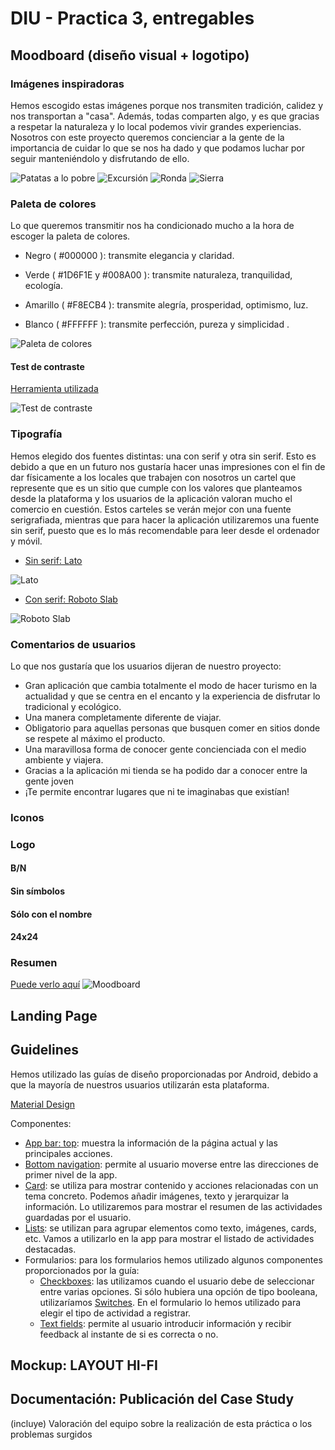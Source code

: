 # DIU - Practica 3, entregables

## Moodboard (diseño visual + logotipo) 

### Imágenes inspiradoras

Hemos escogido estas imágenes porque nos transmiten tradición, calidez y nos transportan a "casa". Además, todas comparten algo, y es que gracias a respetar la naturaleza y lo local podemos vivir grandes experiencias. Nosotros con este proyecto queremos concienciar a la gente de la importancia de cuidar lo que se nos ha dado y que podamos luchar por seguir manteniéndolo y disfrutando de ello.

![Patatas a lo pobre](Images/Comida.png)
![Excursión](Images/Excursion.png)
![Ronda](Images/Ronda.jpeg)
![Sierra](Images/Sierra.png)

### Paleta de colores

Lo que queremos transmitir nos ha condicionado mucho a la hora de escoger la paleta de colores.

* Negro ( #000000 ): transmite elegancia y claridad.

* Verde ( #1D6F1E y #008A00 ): transmite  naturaleza, tranquilidad, ecología.

* Amarillo ( #F8ECB4 ): transmite  alegría, prosperidad, optimismo, luz.

* Blanco ( #FFFFFF ): transmite perfección, pureza y simplicidad .

![Paleta de colores](Images/Paleta.png)

#### Test de contraste
[Herramienta utilizada](https://github.com/dequelabs/color-palette)

![Test de contraste](Images/PaletaTest.jpg)

### Tipografía

Hemos elegido dos fuentes distintas: una con serif y otra sin serif. Esto es debido a que en un futuro nos gustaría hacer unas impresiones con el fin de dar físicamente a los locales que trabajen con nosotros un cartel que represente que es un sitio que cumple con los valores que planteamos desde la plataforma y los usuarios de la aplicación valoran mucho el comercio en cuestión.
Estos carteles se verán mejor con una fuente serigrafiada, mientras que para hacer la aplicación utilizaremos una fuente sin serif, puesto que es lo más recomendable para leer desde el ordenador y móvil.

* [Sin serif: Lato](https://fonts.google.com/specimen/Lato?category=Sans+Serif&query=lato)

![Lato](Images/Lato.png)

* [Con serif: Roboto Slab](https://fonts.google.com/specimen/Roboto+Slab?category=Serif&authuser=1)


![Roboto Slab](Images/RobotoSlab.png)

### Comentarios de usuarios

Lo que nos gustaría que los usuarios dijeran de nuestro proyecto:

* Gran aplicación que cambia totalmente el modo de hacer turismo en la actualidad y que se centra en el encanto y la experiencia de disfrutar lo tradicional y ecológico.
* Una manera completamente diferente de viajar.
* Obligatorio para aquellas personas que busquen comer en sitios donde se respete al máximo el producto.
* Una maravillosa forma de conocer gente concienciada con el medio ambiente y viajera.
* Gracias a la aplicación mi tienda se ha podido dar a conocer entre la gente joven
* ¡Te permite encontrar lugares que ni te imaginabas que existían!

### Iconos

### Logo
#### B/N
#### Sin símbolos
#### Sólo con el nombre
#### 24x24

### Resumen 

[Puede verlo aquí](https://app.milanote.com/1LzAjP1dWddM2U?p=49ycxkzUwlo)
![Moodboard](Images/Moodboard.png)

## Landing Page


## Guidelines

Hemos utilizado las guías de diseño proporcionadas por Android, debido a que la mayoría de nuestros usuarios utilizarán esta plataforma.

[Material Design](https://material.io/)

Componentes:
* [App bar: top](https://material.io/components/app-bars-top): muestra la información de la página actual y las principales acciones.
* [Bottom navigation](https://material.io/components/bottom-navigation): permite al usuario moverse entre las direcciones de primer nivel de la app.
* [Card](https://material.io/components/cards): se utiliza para mostrar contenido y acciones relacionadas con un tema concreto. Podemos añadir imágenes, texto y jerarquizar la información. Lo utilizaremos para mostrar el resumen de las actividades guardadas por el usuario.
* [Lists](https://material.io/components/lists): se utilizan para agrupar elementos como texto, imágenes, cards, etc. Vamos a utilizarlo en la app para mostrar el listado de actividades destacadas. 
* Formularios: para los formularios hemos utilizado algunos componentes proporcionados por la guía:
    * [Checkboxes](https://material.io/components/date-pickers): las utilizamos cuando el usuario debe de seleccionar entre varias opciones. Si sólo hubiera una opción de tipo booleana, utilizaríamos [Switches](https://material.io/components/switches). En el formulario lo hemos utilizado para elegir el tipo de actividad a registrar.
    * [Text fields](https://material.io/components/text-fields): permite al usuario introducir información y recibir feedback al instante de si es correcta o no.


## Mockup: LAYOUT HI-FI


## Documentación: Publicación del Case Study


(incluye) Valoración del equipo sobre la realización de esta práctica o los problemas surgidos
 
